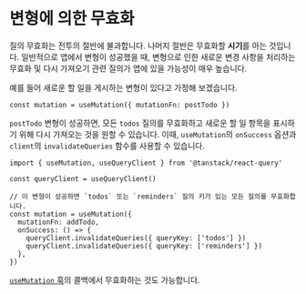 # 변형에 의한 무효화

질의 무효화는 전투의 절반에 불과합니다. 나머지 절반은 무효화할 **시기**를 아는 것입니다. 일반적으로 앱에서 변형이 성공했을 때, 변형으로 인한 새로운 변경 사항을 처리하는 무효화 및 다시 가져오기 관련 질의가 앱에 있을 가능성이 매우 높습니다.

예를 들어 새로운 할 일을 게시하는 변형이 있다고 가정해 보겠습니다.

```tsx
const mutation = useMutation({ mutationFn: postTodo })
```

`postTodo` 변형이 성공하면, 모든 `todos` 질의를 무효화하고 새로운 할 일 항목을 표시하기 위해 다시 가져오는 것을 원할 수 있습니다. 이때, `useMutation`의 `onSuccess` 옵션과 `client`의 `invalidateQueries` 함수를 사용할 수 있습니다.

```tsx
import { useMutation, useQueryClient } from '@tanstack/react-query'

const queryClient = useQueryClient()

// 이 변형이 성공하면 `todos` 또는 `reminders` 질의 키가 있는 모든 질의를 무효화합니다.
const mutation = useMutation({
  mutationFn: addTodo,
  onSuccess: () => {
    queryClient.invalidateQueries({ queryKey: ['todos'] })
    queryClient.invalidateQueries({ queryKey: ['reminders'] })
  },
})
```

[`useMutation` 훅](https://tanstack.com/query/latest/docs/react/guides/mutations)의 콜백에서 무효화하는 것도 가능합니다.


